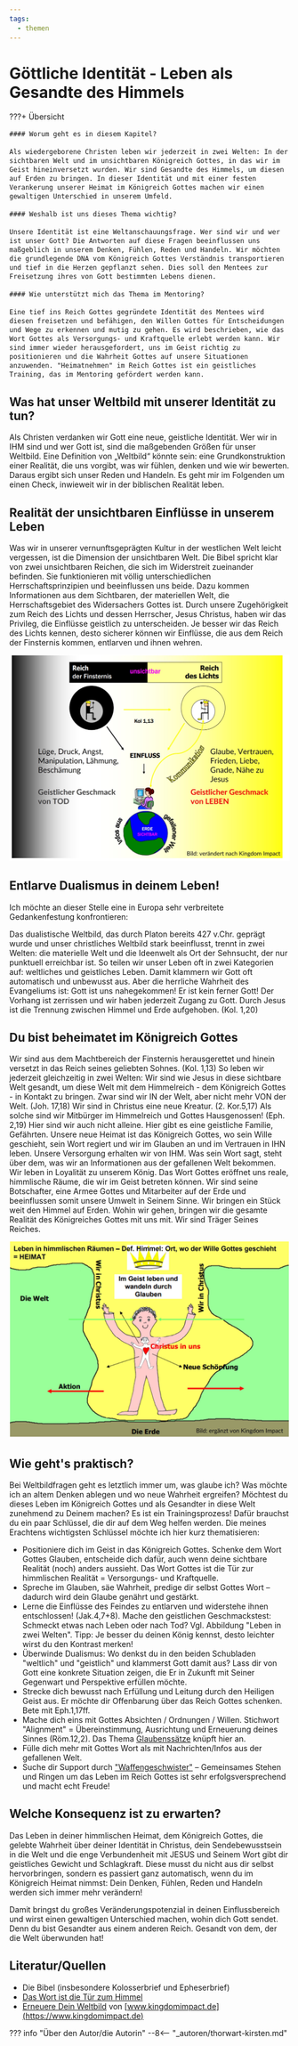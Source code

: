 ```yaml
---
tags:
  - themen
---
```


# Göttliche Identität - Leben als Gesandte des Himmels 

???+ Übersicht

    #### Worum geht es in diesem Kapitel? 

    Als wiedergeborene Christen leben wir jederzeit in zwei Welten: In der sichtbaren Welt und im unsichtbaren Königreich Gottes, in das wir im Geist hineinversetzt wurden. Wir sind Gesandte des Himmels, um diesen auf Erden zu bringen. In dieser Identität und mit einer festen Verankerung unserer Heimat im Königreich Gottes machen wir einen gewaltigen Unterschied in unserem Umfeld. 

    #### Weshalb ist uns dieses Thema wichtig?  

    Unsere Identität ist eine Weltanschauungsfrage. Wer sind wir und wer ist unser Gott? Die Antworten auf diese Fragen beeinflussen uns maßgeblich in unserem Denken, Fühlen, Reden und Handeln. Wir möchten die grundlegende DNA vom Königreich Gottes Verständnis transportieren und tief in die Herzen gepflanzt sehen. Dies soll den Mentees zur Freisetzung ihres von Gott bestimmten Lebens dienen. 

    #### Wie unterstützt mich das Thema im Mentoring?

    Eine tief ins Reich Gottes gegründete Identität des Mentees wird diesen freisetzen und befähigen, den Willen Gottes für Entscheidungen und Wege zu erkennen und mutig zu gehen. Es wird beschrieben, wie das Wort Gottes als Versorgungs- und Kraftquelle erlebt werden kann. Wir sind immer wieder herausgefordert, uns im Geist richtig zu positionieren und die Wahrheit Gottes auf unsere Situationen anzuwenden. "Heimatnehmen" im Reich Gottes ist ein geistliches Training, das im Mentoring gefördert werden kann.

## Was hat unser Weltbild mit unserer Identität zu tun?

Als Christen verdanken wir Gott eine neue, geistliche Identität. Wer wir in IHM sind und wer Gott ist, sind die maßgebenden Größen für unser Weltbild. Eine Definition von „Weltbild“ könnte sein: eine Grundkonstruktion einer Realität, die uns vorgibt, was wir fühlen, denken und wie wir bewerten. Daraus ergibt sich unser Reden und Handeln. Es geht mir im Folgenden um einen Check, inwieweit wir in der biblischen Realität leben.

## Realität der unsichtbaren Einflüsse in unserem Leben

Was wir in unserer vernunftsgeprägten Kultur in der westlichen Welt leicht vergessen, ist die Dimension der unsichtbaren Welt. Die Bibel spricht klar von zwei unsichtbaren Reichen, die sich im Widerstreit zueinander befinden. Sie funktionieren mit völlig unterschiedlichen Herrschaftsprinzipien und beeinflussen uns beide. Dazu kommen Informationen aus dem Sichtbaren, der materiellen Welt, die Herrschaftsgebiet des Widersachers Gottes ist. Durch unsere Zugehörigkeit zum Reich des Lichts und dessen Herrscher, Jesus Christus, haben wir das Privileg, die Einflüsse geistlich zu unterscheiden. Je besser wir das Reich des Lichts kennen, desto sicherer können wir Einflüsse, die aus dem Reich der Finsternis kommen, entlarven und ihnen wehren. 

![Unsichtbare Einflüsse](../assets/identitaet00.jpg)

## Entlarve Dualismus in deinem Leben!

Ich möchte an dieser Stelle eine in Europa sehr verbreitete Gedankenfestung konfrontieren:

Das dualistische Weltbild, das durch Platon bereits 427 v.Chr. geprägt wurde und unser christliches Weltbild stark beeinflusst, trennt in zwei Welten: die materielle Welt und die Ideenwelt als Ort der Sehnsucht, der nur punktuell erreichbar ist. So teilen wir unser Leben oft in zwei Kategorien auf: weltliches und geistliches Leben. Damit klammern wir Gott oft automatisch und unbewusst aus. Aber die herrliche Wahrheit des Evangeliums ist: Gott ist uns nahegekommen! Er ist kein ferner Gott! Der Vorhang ist zerrissen und wir haben jederzeit Zugang zu Gott. Durch Jesus ist die Trennung zwischen Himmel und Erde aufgehoben. (Kol. 1,20) 

## Du bist beheimatet im Königreich Gottes

Wir sind aus dem Machtbereich der Finsternis herausgerettet und hinein versetzt in das Reich seines geliebten Sohnes. (Kol. 1,13)
So leben wir jederzeit gleichzeitig in zwei Welten: Wir sind wie Jesus in diese sichtbare Welt gesandt, um diese Welt mit dem Himmelreich - dem Königreich Gottes - in Kontakt zu bringen. Zwar sind wir IN der Welt, aber nicht mehr VON der Welt.  (Joh. 17,18)
Wir sind in Christus eine neue Kreatur. (2. Kor.5,17)
Als solche sind wir Mitbürger im Himmelreich und Gottes Hausgenossen! (Eph. 2,19) 
Hier sind wir auch nicht alleine. Hier gibt es eine geistliche Familie, Gefährten.
Unsere neue Heimat ist das Königreich Gottes, wo sein Wille geschieht, sein Wort regiert und wir im Glauben an und im Vertrauen in IHN leben. Unsere Versorgung erhalten wir von IHM. Was sein Wort sagt, steht über dem, was wir an Informationen aus der gefallenen Welt bekommen. Wir leben in Loyalität zu unserem König.
Das Wort Gottes eröffnet uns reale, himmlische Räume, die wir im Geist betreten können. 
Wir sind seine Botschafter, eine Armee Gottes und Mitarbeiter auf der Erde und beeinflussen somit unsere Umwelt in Seinem Sinne. Wir bringen ein Stück weit den Himmel auf Erden.
Wohin wir gehen, bringen wir die gesamte Realität des Königreiches Gottes mit uns mit. Wir sind Träger Seines Reiches.

![Leben in himmlischen Räumen](../assets/identitaet01.jpg)

## Wie geht's praktisch? 

Bei Weltbildfragen geht es letztlich immer um, was glaube ich? Was möchte ich an altem Denken ablegen und wo neue Wahrheit ergreifen? Möchtest du dieses Leben im Königreich Gottes und als Gesandter in diese Welt zunehmend zu Deinem machen? Es ist ein Trainingsprozess! Dafür brauchst du ein paar Schlüssel, die dir auf dem Weg helfen werden. Die meines Erachtens wichtigsten Schlüssel möchte ich hier kurz thematisieren:

-  Positioniere dich im Geist in das Königreich Gottes. Schenke dem Wort Gottes Glauben, entscheide dich dafür, auch wenn deine sichtbare Realität (noch) anders aussieht. Das Wort Gottes ist die Tür zur himmlischen Realität = Versorgungs- und Kraftquelle. 
- Spreche im Glauben, säe Wahrheit, predige dir selbst Gottes Wort – dadurch wird dein Glaube genährt und gestärkt. 
- Lerne die Einflüsse des Feindes zu entlarven und widerstehe ihnen entschlossen! (Jak.4,7+8). Mache den geistlichen Geschmackstest: Schmeckt etwas nach Leben oder nach Tod? Vgl. Abbildung "Leben in zwei Welten". Tipp: Je besser du deinen König kennst, desto leichter wirst du den Kontrast merken! 
- Überwinde Dualismus: Wo denkst du in den beiden Schubladen "weltlich" und "geistlich" und klammerst Gott damit aus? Lass dir von Gott eine konkrete Situation zeigen, die Er in Zukunft mit Seiner Gegenwart und Perspektive erfüllen möchte. 
- Strecke dich bewusst nach Erfüllung und Leitung durch den Heiligen Geist aus. Er möchte dir Offenbarung über das Reich Gottes schenken. Bete mit Eph.1,17ff.
-  Mache dich eins mit Gottes Absichten / Ordnungen / Willen. Stichwort "Alignment" = Übereinstimmung, Ausrichtung und Erneuerung deines Sinnes (Röm.12,2). Das Thema [Glaubenssätze](./glaubenssaetze.md) knüpft hier an.
-  Fülle dich mehr mit Gottes Wort als mit Nachrichten/Infos aus der gefallenen Welt.
- Suche dir Support durch ["Waffengeschwister"](./gefaehrtenschaft.md) – Gemeinsames Stehen und Ringen um das Leben im Reich Gottes ist sehr erfolgsversprechend und macht echt Freude! 


## Welche Konsequenz ist zu erwarten?

Das Leben in deiner himmlischen Heimat, dem Königreich Gottes, die gelebte Wahrheit über deiner Identität in Christus, dein Sendebewusstsein in die Welt und die enge Verbundenheit mit JESUS und Seinem Wort gibt dir geistliches Gewicht und Schlagkraft. Diese musst du nicht aus dir selbst hervorbringen, sondern es passiert ganz automatisch, wenn du im Königreich Heimat nimmst: Dein Denken, Fühlen, Reden und Handeln werden sich immer mehr verändern!

Damit bringst du großes Veränderungspotenzial in deinen Einflussbereich und wirst einen gewaltigen Unterschied machen, wohin dich Gott sendet. Denn du bist Gesandter aus einem anderen Reich. Gesandt von dem, der die Welt überwunden hat!


## Literatur/Quellen

- Die Bibel (insbesondere Kolosserbrief und Epheserbrief)
- [Das Wort ist die Tür zum Himmel](https://kingdom-campus.org/product/das-wort-ist-die-tuer-zum-himmel/)
- [Erneuere Dein Weltbild](https://kingdomimpact.de/shop/product_info.php?products_id=281) von [www.kingdomimpact.de](https://www.kingdomimpact.de)


??? info "Über den Autor/die Autorin"
    --8<-- "_autoren/thorwart-kirsten.md"
